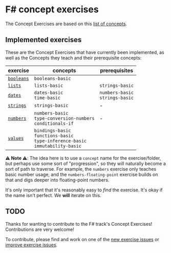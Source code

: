 # F&#35; concept exercises

The Concept Exercises are based on this [list of concepts][reference-shared].

## Implemented exercises

These are the Concept Exercises that have currently been implemented, as well as the Concepts they teach and their prerequisite concepts:

| exercise                                | concepts                                                                                   | prerequisites                       |
| --------------------------------------- | ------------------------------------------------------------------------------------------ | ----------------------------------- |
| [`booleans`][concept-exercise-booleans] | `booleans-basic`                                                                           |                                     |
| [`lists`][concept-exercise-lists]       | `lists-basic`                                                                              | `strings-basic`                     |
| [`dates`][concept-exercise-dates]       | `dates-basic`<br/>`time-basic`                                                             | `numbers-basic`<br/>`strings-basic` |
| [`strings`][concept-exercise-strings]   | `strings-basic`                                                                            | -                                   |
| [`numbers`][concept-exercise-numbers]   | `numbers-basic`<br/>`type-conversion-numbers`<br/>`conditionals-if`                        | -                                   |
| [`values`][concept-exercise-values]     | `bindings-basic`<br/>`functions-basic`<br/>`type-inference-basic`<br/>`immutability-basic` |

**⚠ Note ⚠**: The idea here is to use a `concept` name for the exercise/folder, but perhaps use some sort of "progression", so they will naturally become a sort of path to traverse. For example, the `numbers` exercise only teaches basic number usage, and the `numbers-floating-point` exercise builds on that and digs deeper into floating-point numbers.

It's only important that it's reasonably easy to _find_ the exercise. It's okay if the name isn't perfect. We **will** iterate on this.

## TODO

Thanks for wanting to contribute to the F# track's Concept Exercises! Contributions are very welcome!

To contribute, please find and work on one of the [new exercise issues][issues-new-exercise] or [improve exercise issues][issues-improve-exercise].

[reference-shared]: ../../reference/README.md
[reference]: ./reference.md
[concept-exercises]: ./concept/README.md
[concept-exercise-booleans]: ./booleans/.meta/design.md
[concept-exercise-dates]: ./dates/.meta/design.md
[concept-exercise-lists]: ./lists/.meta/design.md
[concept-exercise-strings]: ./strings/.meta/design.md
[concept-exercise-numbers]: ./numbers/.meta/design.md
[concept-exercise-values]: ./values/.meta/design.md
[issues-new-exercise]: https://github.com/exercism/v3/issues?utf8=%E2%9C%93&q=is%3Aopen+label%3Atrack%2Ffsharp+label%3Atype%2Fnew-exercise+label%3Astatus%2Fhelp-wanted
[issues-improve-exercise]: https://github.com/exercism/v3/issues?utf8=%E2%9C%93&q=is%3Aopen+label%3Atrack%2Ffsharp+label%3Atype%2Fimprove-exercise+label%3Astatus%2Fhelp-wanted
